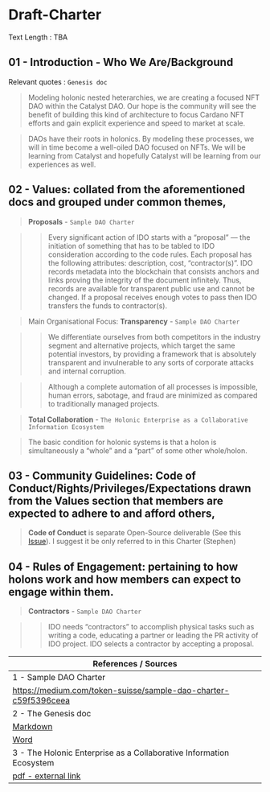 # Draft-Charter
Text Length : TBA


## 01 - Introduction - Who We Are/Background

Relevant quotes : `Genesis doc`

> Modeling holonic nested heterarchies, we are creating a focused NFT DAO within the Catalyst DAO.  Our hope is the community will see the benefit of building this kind of architecture to focus Cardano NFT efforts and gain explicit experience and speed to market at scale.  

> DAOs have their roots in holonics. By modeling these processes, we will in time become a well-oiled DAO focused on NFTs. We will be learning from Catalyst and hopefully Catalyst will be learning from our experiences as well.


## 02 - Values: collated from the aforementioned docs and grouped under common themes,

> **Proposals** - `Sample DAO Charter`

> > Every significant action of IDO starts with a “proposal” — the initiation of something that has to be tabled to IDO consideration according to the code rules. Each proposal has the following attributes: description, cost, “contractor(s)”. IDO records metadata into the blockchain that consists anchors and links proving the integrity of the document infinitely. Thus, records are available for transparent public use and cannot be changed. If a proposal receives enough votes to pass then IDO transfers the funds to contractor(s).

> Main Organisational Focus: **Transparency** - `Sample DAO Charter`

> > We differentiate ourselves from both competitors in the industry segment and alternative projects, which target the same potential investors, by providing a framework that is absolutely transparent and invulnerable to any sorts of corporate attacks and internal corruption.

> > Although a complete automation of all processes is impossible, human errors, sabotage, and fraud are minimized as compared to traditionally managed projects.

> **Total Collaboration**  - `The Holonic Enterprise as a Collaborative Information Ecosystem`

> The basic condition for holonic systems is that a holon is simultaneously a “whole” and a “part” of some other whole/holon.


## 03 - Community Guidelines: Code of Conduct/Rights/Privileges/Expectations drawn from the Values section that members are expected to adhere to and afford others,

> **Code of Conduct** is separate Open-Source deliverable (See this [Issue](https://github.com/NFT-DAO/Governance-HOLON/issues/4)). I suggest it be only referred to in this Charter (Stephen)

## 04 - Rules of Engagement: pertaining to how holons work and how members can expect to engage within them.

> **Contractors** - `Sample DAO Charter`


> > IDO needs “contractors” to accomplish physical tasks such as writing a code, educating a partner or leading the PR activity of IDO project. IDO selects a contractor by accepting a proposal.

| References / Sources |
|---|
| 1 - Sample DAO Charter |
| https://medium.com/token-suisse/sample-dao-charter-c59f5396ceea |
| 2 - The Genesis doc |
| [Markdown](https://github.com/NFT-DAO/Governance-HOLON/blob/main/13-Our-Appendix/Documents/2021-02-03-Genesis-Document.md) |
| [Word](https://github.com/NFT-DAO/Governance-HOLON/files/6261232/GENESIS_OF_NFT_DAO.docx) |
| 3 - The Holonic Enterprise as a Collaborative Information Ecosystem |
|[pdf - external link](http://theimpactinstitute.org/Projects/FIPA/Holonic-Enterprise-Final.pdf)|
